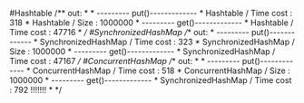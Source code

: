 #Hashtable
    /** out:
     *
     * --------- put()-------------
     * Hashtable / Time cost : 318
     * Hashtable / Size : 1000000
     * --------- get()-------------
     * Hashtable / Time cost : 47716
     *
     */
#SynchronizedHashMap
    /** out:
     * --------- put()-------------
     * SynchronizedHashMap / Time cost : 323
     * SynchronizedHashMap / Size : 1000000
     * --------- get()-------------
     * SynchronizedHashMap / Time cost : 47167
     */
#ConcurrentHashMap
    /** out:
     *
     * --------- put()-------------
     * ConcurrentHashMap / Time cost : 518
     * ConcurrentHashMap / Size : 1000000
     * --------- get()-------------
     * SynchronizedHashMap / Time cost : 792  !!!!!!!
     * 
     */

